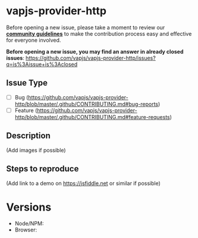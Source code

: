 # vapjs-provider-http

Before opening a new issue, please take a moment to review our [**community guidelines**](https://github.com/vapjs/vapjs-provider-http/blob/master/.github/CONTRIBUTING.md) to make the contribution process easy and effective for everyone involved.

**Before opening a new issue, you may find an answer in already closed issues**:
https://github.com/vapjs/vapjs-provider-http/issues?q=is%3Aissue+is%3Aclosed

## Issue Type

- [ ] Bug (https://github.com/vapjs/vapjs-provider-http/blob/master/.github/CONTRIBUTING.md#bug-reports)
- [ ] Feature (https://github.com/vapjs/vapjs-provider-http/blob/master/.github/CONTRIBUTING.md#feature-requests)

## Description

(Add images if possible)

## Steps to reproduce

(Add link to a demo on https://jsfiddle.net or similar if possible)

# Versions

- Node/NPM:
- Browser:
